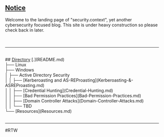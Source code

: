 ## <u>Notice</u>
Welcome to the landing page of "security.context", yet another cybersecurity focused blog. This site is under heavy construction so please check back in later.<br><br><br>
<hr><br>
## <u>Directory</u>
[.](README.md)<br>
├── Linux<br>
├── Windows<br>
│   ├── Active Directory Security<br>
│   │   ├── [Kerberoasting and AS-REProasting](Kerberoasting-&-ASREProasting.md)<br>
│   │   ├── [Credential Hunting](Credential-Hunting.md)<br>
│   │   ├── [Bad Permission Practices](Bad-Permission-Practices.md)<br>
│   │   ├── [Domain Controller Attacks](Domain-Controller-Attacks.md)<br>
│   │   └── TBD<br>
└── [Resources](Resources.md)<br>
<br>
<hr>
#RTW


